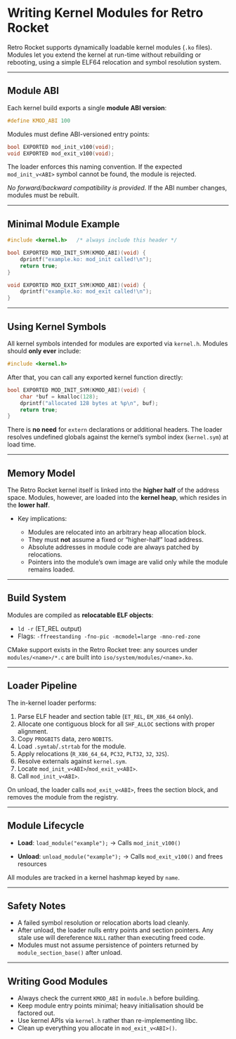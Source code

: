# Writing Kernel Modules for Retro Rocket

Retro Rocket supports dynamically loadable kernel modules (`.ko` files).
Modules let you extend the kernel at run-time without rebuilding or rebooting, using a simple ELF64 relocation and symbol resolution system.

---

## Module ABI

Each kernel build exports a single **module ABI version**:

```c
#define KMOD_ABI 100
```

Modules must define ABI-versioned entry points:

```c
bool EXPORTED mod_init_v100(void);
void EXPORTED mod_exit_v100(void);
```

The loader enforces this naming convention.
If the expected `mod_init_v<ABI>` symbol cannot be found, the module is rejected.

*No forward/backward compatibility is provided.*
If the ABI number changes, modules must be rebuilt.

---

## Minimal Module Example

```c
#include <kernel.h>   /* always include this header */

bool EXPORTED MOD_INIT_SYM(KMOD_ABI)(void) {
    dprintf("example.ko: mod_init called!\n");
    return true;
}

void EXPORTED MOD_EXIT_SYM(KMOD_ABI)(void) {
    dprintf("example.ko: mod_exit called!\n");
}
```

---

## Using Kernel Symbols

All kernel symbols intended for modules are exported via `kernel.h`.
Modules should **only ever** include:

```c
#include <kernel.h>
```

After that, you can call any exported kernel function directly:

```c
bool EXPORTED MOD_INIT_SYM(KMOD_ABI)(void) {
    char *buf = kmalloc(128);
    dprintf("allocated 128 bytes at %p\n", buf);
    return true;
}
```

There is **no need** for `extern` declarations or additional headers.
The loader resolves undefined globals against the kernel’s symbol index (`kernel.sym`) at load time.

---

## Memory Model

The Retro Rocket kernel itself is linked into the **higher half** of the address space.
Modules, however, are loaded into the **kernel heap**, which resides in the **lower half**.

* Key implications:

  * Modules are relocated into an arbitrary heap allocation block.
  * They must **not** assume a fixed or “higher-half” load address.
  * Absolute addresses in module code are always patched by relocations.
  * Pointers into the module’s own image are valid only while the module remains loaded.

---

## Build System

Modules are compiled as **relocatable ELF objects**:

* `ld -r` (ET\_REL output)
* Flags: `-ffreestanding -fno-pic -mcmodel=large -mno-red-zone`

CMake support exists in the Retro Rocket tree:
any sources under `modules/<name>/*.c` are built into `iso/system/modules/<name>.ko`.

---

## Loader Pipeline

The in-kernel loader performs:

1. Parse ELF header and section table (`ET_REL`, `EM_X86_64` only).
2. Allocate one contiguous block for all `SHF_ALLOC` sections with proper alignment.
3. Copy `PROGBITS` data, zero `NOBITS`.
4. Load `.symtab`/`.strtab` for the module.
5. Apply relocations (`R_X86_64_64`, `PC32`, `PLT32`, `32`, `32S`).
6. Resolve externals against `kernel.sym`.
7. Locate `mod_init_v<ABI>`/`mod_exit_v<ABI>`.
8. Call `mod_init_v<ABI>`.

On unload, the loader calls `mod_exit_v<ABI>`, frees the section block, and removes the module from the registry.

---

## Module Lifecycle

* **Load**:
  `load_module("example");`
  → Calls `mod_init_v100()`

* **Unload**:
  `unload_module("example");`
  → Calls `mod_exit_v100()` and frees resources

All modules are tracked in a kernel hashmap keyed by `name`.

---

## Safety Notes

* A failed symbol resolution or relocation aborts load cleanly.
* After unload, the loader nulls entry points and section pointers.
  Any stale use will dereference `NULL` rather than executing freed code.
* Modules must not assume persistence of pointers returned by `module_section_base()` after unload.

---

## Writing Good Modules

* Always check the current `KMOD_ABI` in `module.h` before building.
* Keep module entry points minimal; heavy initialisation should be factored out.
* Use kernel APIs via `kernel.h` rather than re-implementing libc.
* Clean up everything you allocate in `mod_exit_v<ABI>()`.

